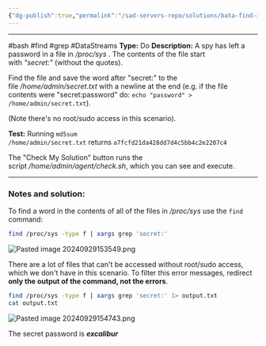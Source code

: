 ```yaml
---
{"dg-publish":true,"permalink":"/sad-servers-repo/solutions/bata-find-in-proc/"}
---
```


---
#bash #find #grep #DataStreams
**Type:** Do
**Description:** A spy has left a password in a file in _/proc/sys_ . The contents of the file start with _"secret:"_ (without the quotes).  
  
Find the file and save the word after "secret:" to the file _/home/admin/secret.txt_ with a newline at the end (e.g. if the file contents were "secret:password" do: `echo "password" > /home/admin/secret.txt`).  
  
(Note there's no root/sudo access in this scenario).

**Test:** Running `md5sum /home/admin/secret.txt` returns `a7fcfd21da428dd7d4c5bb4c2e2207c4`  
  
The "Check My Solution" button runs the script _/home/admin/agent/check.sh_, which you can see and execute.

---
### Notes and solution:
To find a word in the contents of all of the files in _/proc/sys_ use the `find` command:
``` bash
find /proc/sys -type f | xargs grep 'secret:'
```
![Pasted image 20240929153549.png](/img/user/Sad%20Servers%20repo/Solutions/Reference%20images/Pasted%20image%2020240929153549.png)

There are a lot of files that can't be accessed without root/sudo access, which we don't have in this scenario. To filter this error messages, redirect **only the output of the command, not the errors**.

``` bash
find /proc/sys -type f | xargs grep 'secret:' 1> output.txt
cat output.txt
```

![Pasted image 20240929154743.png](/img/user/Sad%20Servers%20repo/Solutions/Reference%20images/Pasted%20image%2020240929154743.png)

 The secret password is ___excalibur___